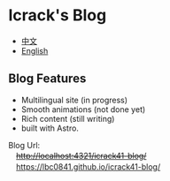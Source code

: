 # Icrack's Blog

- [中文](README_zh.md)
- [English](README.md)

## Blog Features

- Multilingual site (in progress)
- Smooth animations (not done yet)
- Rich content (still writing)
- built with Astro.

Blog Url:<br>
　~~<http://localhost:4321/icrack41-blog/>~~<br>
　<https://lbc0841.github.io/icrack41-blog/>
